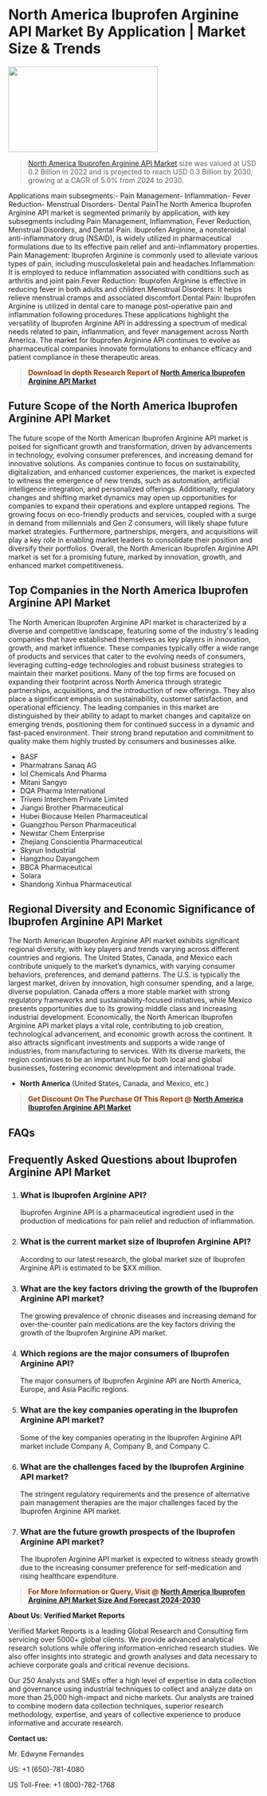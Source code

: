 <p><h1>North America Ibuprofen Arginine API Market By Application | Market Size & Trends</h1><p><img class="aligncenter size-medium wp-image-105565" src="https://ffe5etoiles.com/wp-content/uploads/2025/01/MST7-300x171.png" alt="" width="300" height="171" /></p><blockquote><p><a href="https://www.verifiedmarketreports.com/download-sample/?rid=491966&utm_source=Github-NA&utm_medium=377" target="_blank">North America Ibuprofen Arginine API Market</a> size was valued at USD 0.2 Billion in 2022 and is projected to reach USD 0.3 Billion by 2030, growing at a CAGR of 5.0% from 2024 to 2030.</p></blockquote>Applications main subsegments:- Pain Management- Inflammation- Fever Reduction- Menstrual Disorders- Dental PainThe North America Ibuprofen Arginine API market is segmented primarily by application, with key subsegments including Pain Management, Inflammation, Fever Reduction, Menstrual Disorders, and Dental Pain. Ibuprofen Arginine, a nonsteroidal anti-inflammatory drug (NSAID), is widely utilized in pharmaceutical formulations due to its effective pain relief and anti-inflammatory properties. Pain Management: Ibuprofen Arginine is commonly used to alleviate various types of pain, including musculoskeletal pain and headaches.Inflammation: It is employed to reduce inflammation associated with conditions such as arthritis and joint pain.Fever Reduction: Ibuprofen Arginine is effective in reducing fever in both adults and children.Menstrual Disorders: It helps relieve menstrual cramps and associated discomfort.Dental Pain: Ibuprofen Arginine is utilized in dental care to manage post-operative pain and inflammation following procedures.These applications highlight the versatility of Ibuprofen Arginine API in addressing a spectrum of medical needs related to pain, inflammation, and fever management across North America. The market for Ibuprofen Arginine API continues to evolve as pharmaceutical companies innovate formulations to enhance efficacy and patient compliance in these therapeutic areas.</p><blockquote><p><span style="color: #993300;"><strong>Download In depth Research Report of <a href="https://www.verifiedmarketreports.com/download-sample/?rid=491966&utm_source=Github-NA&utm_medium=377">North America Ibuprofen Arginine API Market</a></strong></span></p></blockquote><h2>Future Scope of the North America Ibuprofen Arginine API Market</h2><p>The future scope of the North American Ibuprofen Arginine API market is poised for significant growth and transformation, driven by advancements in technology, evolving consumer preferences, and increasing demand for innovative solutions. As companies continue to focus on sustainability, digitalization, and enhanced customer experiences, the market is expected to witness the emergence of new trends, such as automation, artificial intelligence integration, and personalized offerings. Additionally, regulatory changes and shifting market dynamics may open up opportunities for companies to expand their operations and explore untapped regions. The growing focus on eco-friendly products and services, coupled with a surge in demand from millennials and Gen Z consumers, will likely shape future market strategies. Furthermore, partnerships, mergers, and acquisitions will play a key role in enabling market leaders to consolidate their position and diversify their portfolios. Overall, the North American Ibuprofen Arginine API market is set for a promising future, marked by innovation, growth, and enhanced market competitiveness.</p><h2>Top Companies in the North America Ibuprofen Arginine API Market</h2><p>The North American Ibuprofen Arginine API market is characterized by a diverse and competitive landscape, featuring some of the industry's leading companies that have established themselves as key players in innovation, growth, and market influence. These companies typically offer a wide range of products and services that cater to the evolving needs of consumers, leveraging cutting-edge technologies and robust business strategies to maintain their market positions. Many of the top firms are focused on expanding their footprint across North America through strategic partnerships, acquisitions, and the introduction of new offerings. They also place a significant emphasis on sustainability, customer satisfaction, and operational efficiency. The leading companies in this market are distinguished by their ability to adapt to market changes and capitalize on emerging trends, positioning them for continued success in a dynamic and fast-paced environment. Their strong brand reputation and commitment to quality make them highly trusted by consumers and businesses alike.</p><p><ul><li>BASF </li><li> Pharmatrans Sanaq AG </li><li> Iol Chemicals And Pharma </li><li> Mitani Sangyo </li><li> DQA Pharma International </li><li> Triveni Interchem Private Limited </li><li> Jiangxi Brother Pharmaceutical </li><li> Hubei Biocause Heilen Pharmaceutical </li><li> Guangzhou Person Pharmaceutical </li><li> Newstar Chem Enterprise </li><li> Zhejiang Conscientia Pharmaceutical </li><li> Skyrun Industrial </li><li> Hangzhou Dayangchem </li><li> BBCA Pharmaceutical </li><li> Solara </li><li> Shandong Xinhua Pharmaceutical</li></ul></p><h2>Regional Diversity and Economic Significance of Ibuprofen Arginine API Market</h2><p>The North American Ibuprofen Arginine API market exhibits significant regional diversity, with key players and trends varying across different countries and regions. The United States, Canada, and Mexico each contribute uniquely to the market’s dynamics, with varying consumer behaviors, preferences, and demand patterns. The U.S. is typically the largest market, driven by innovation, high consumer spending, and a large, diverse population. Canada offers a more stable market with strong regulatory frameworks and sustainability-focused initiatives, while Mexico presents opportunities due to its growing middle class and increasing industrial development. Economically, the North American Ibuprofen Arginine API market plays a vital role, contributing to job creation, technological advancement, and economic growth across the continent. It also attracts significant investments and supports a wide range of industries, from manufacturing to services. With its diverse markets, the region continues to be an important hub for both local and global businesses, fostering economic development and international trade.</p><ul> <li><strong>North America</strong> (United States, Canada, and Mexico, etc.)</li></ul><blockquote><p><span style="color: #993300;"><strong>Get Discount On The Purchase Of This Report @ <a href="https://www.verifiedmarketreports.com/ask-for-discount/?rid=491966&utm_source=Github-NA&utm_medium=377">North America Ibuprofen Arginine API Market</a></strong></span></p></blockquote><h2>FAQs</h2><p> <h2>Frequently Asked Questions about Ibuprofen Arginine API Market</h1> <ol> <li> <h3>What is Ibuprofen Arginine API?</div><div></h3> <p>Ibuprofen Arginine API is a pharmaceutical ingredient used in the production of medications for pain relief and reduction of inflammation.</p> </li> <li> <h3>What is the current market size of Ibuprofen Arginine API?</div><div></h3> <p>According to our latest research, the global market size of Ibuprofen Arginine API is estimated to be $XX million.</p> </li> <li> <h3>What are the key factors driving the growth of the Ibuprofen Arginine API market?</div><div></h3> <p>The growing prevalence of chronic diseases and increasing demand for over-the-counter pain medications are the key factors driving the growth of the Ibuprofen Arginine API market.</p> </li> <li> <h3>Which regions are the major consumers of Ibuprofen Arginine API?</div><div></h3> <p>The major consumers of Ibuprofen Arginine API are North America, Europe, and Asia Pacific regions.</p> </li> <li> <h3>What are the key companies operating in the Ibuprofen Arginine API market?</div><div></h3> <p>Some of the key companies operating in the Ibuprofen Arginine API market include Company A, Company B, and Company C.</p> </li> <li> <h3>What are the challenges faced by the Ibuprofen Arginine API market?</div><div></h3> <p>The stringent regulatory requirements and the presence of alternative pain management therapies are the major challenges faced by the Ibuprofen Arginine API market.</p> </li> <li> <h3>What are the future growth prospects of the Ibuprofen Arginine API market?</div><div></h3> <p>The Ibuprofen Arginine API market is expected to witness steady growth due to the increasing consumer preference for self-medication and rising healthcare expenditure.</p> </li> </ol></body></html></p><blockquote><p><span style="color: #993300;"><strong>For More Information or Query, Visit @ <a href="https://www.verifiedmarketreports.com/product/ibuprofen-arginine-api-market/">North America Ibuprofen Arginine API Market Size And Forecast 2024-2030</a></strong></span></p></blockquote><p><strong>About Us: Verified Market Reports</strong></p><p>Verified Market Reports is a leading Global Research and Consulting firm servicing over 5000+ global clients. We provide advanced analytical research solutions while offering information-enriched research studies. We also offer insights into strategic and growth analyses and data necessary to achieve corporate goals and critical revenue decisions.</p><p>Our 250 Analysts and SMEs offer a high level of expertise in data collection and governance using industrial techniques to collect and analyze data on more than 25,000 high-impact and niche markets. Our analysts are trained to combine modern data collection techniques, superior research methodology, expertise, and years of collective experience to produce informative and accurate research.</p><p><strong>Contact us:</strong></p><p>Mr. Edwyne Fernandes</p><p>US: +1 (650)-781-4080</p><p>US Toll-Free: +1 (800)-782-1768</p>
